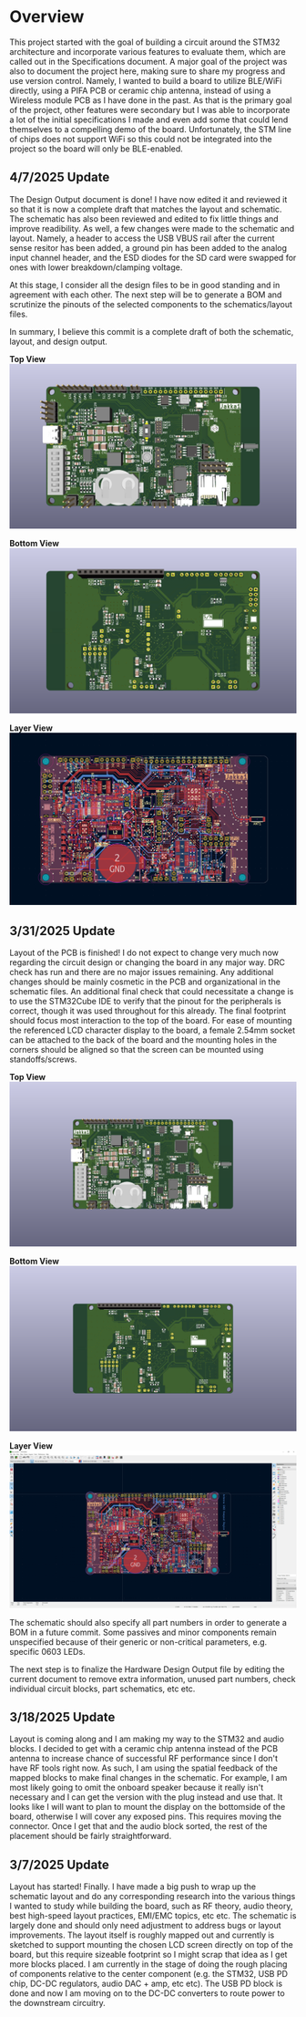 # Overview
This project started with the goal of building a circuit around the STM32 architecture and incorporate various features to evaluate them, which are called out in the Specifications document. A major goal of the project was also to document the project here, making sure to share my progress and use version control. Namely, I wanted to build a board to utilize BLE/WiFi directly, using a PIFA PCB or ceramic chip antenna, instead of using a Wireless module PCB as I have done in the past. As that is the primary goal of the project, other features were secondary but I was able to incorporate a lot of the initial specifications I made and even add some that could lend themselves to a compelling demo of the board. Unfortunately, the STM line of chips does not support WiFi so this could not be integrated into the project so the board will only be BLE-enabled.

## 4/7/2025 Update
The Design Output document is done! I have now edited it and reviewed it so that it is now a complete draft that matches the layout and schematic. The schematic has also been reviewed and edited to fix little things and improve readibility. As well, a few changes were made to the schematic and layout. Namely, a header to access the USB VBUS rail after the current sense resitor has been added, a ground pin has been added to the analog input channel header, and the ESD diodes for the SD card were swapped for ones with lower breakdown/clamping voltage. 

At this stage, I consider all the design files to be in good standing and in agreement with each other. The next step will be to generate a BOM and scrutinize the pinouts of the selected components to the schematics/layout files.

In summary, I believe this commit is a complete draft of both the schematic, layout, and design output.

**Top View**
![3D Render of Top View](./Screenshots/Routing%20done%20-%204.7.2025%20-%20Top%20view.PNG)

**Bottom View**
![3D Render of Top View](./Screenshots/Routing%20done%20-%204.7.2025%20-%20Bottom%20view.PNG)

**Layer View**
![PCB Layout Layer View](./Screenshots/Routing%20done%20-%204.7.2025%20-%20metal%20view.PNG)

## 3/31/2025 Update
Layout of the PCB is finished! I do not expect to change very much now regarding the circuit design or changing the board in any major way. DRC check has run and there are no major issues remaining. Any additional changes should be mainly cosmetic in the PCB and organizational in the schematic files. An additional final check that could necessitate a change is to use the STM32Cube IDE to verify that the pinout for the peripherals is correct, though it was used throughout for this already. The final footprint should focus most interaction to the top of the board. For ease of mounting the referenced LCD character display to the board, a female 2.54mm socket can be attached to the back of the board and the mounting holes in the corners should be aligned so that the screen can be mounted using standoffs/screws.

**Top View**
![3D Render of Top View](./Screenshots/Routing%20done%20-%203.31.2025%20-%20Top%20view.PNG)

**Bottom View**
![3D Render of Top View](./Screenshots/Routing%20done%20-%203.31.2025%20-%20Bottom%20view.PNG)

**Layer View**
![PCB Layout Layer View](./Screenshots/Routing%20done%20-%203.31.2025%20-%20metal%20view.PNG)

The schematic should also specify all part numbers in order to generate a BOM in a future commit. Some passives and minor components remain unspecified because of their generic or non-critical parameters, e.g. specific 0603 LEDs.

The next step is to finalize the Hardware Design Output file by editing the current document to remove extra information, unused part numbers, check individual circuit blocks, part schematics, etc etc. 

## 3/18/2025 Update
Layout is coming along and I am making my way to the STM32 and audio blocks. I decided to get with a ceramic chip antenna instead of the PCB antenna to increase chance of successful RF performance since I don't have RF tools right now. As such, I am using the spatial feedback of the mapped blocks to make final changes in the schematic. For example, I am most likely going to omit the onboard speaker because it really isn't necessary and I can get the version with the plug instead and use that. It looks like I will want to plan to mount the display on the bottomside of the board, otherwise I will cover any exposed pins. This requires moving the connector. Once I get that and the audio block sorted, the rest of the placement should be fairly straightforward.

## 3/7/2025 Update
Layout has started! Finally. I have made a big push to wrap up the schematic layout and do any corresponding research into the various things I wanted to study while building the board, such as RF theory, audio theory, best high-speed layout practices, EMI/EMC topics, etc etc.
The schematic is largely done and should only need adjustment to address bugs or layout improvements. The layout itself is roughly mapped out and currently is sketched to support mounting the chosen LCD screen directly on top of the board, but this require sizeable footprint so I might scrap that idea as I get more blocks placed. I am currently in the stage of doing the rough placing of components relative to the center component (e.g. the STM32, USB PD chip, DC-DC regulators, audio DAC + amp, etc etc). The USB PD block is done and now I am moving on to the DC-DC converters to route power to the downstream circuitry.
